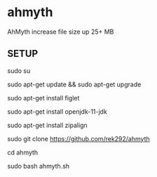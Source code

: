 # ahmyth
AhMyth increase file size up 25+ MB

SETUP
--------------

sudo su

sudo apt-get update && sudo apt-get upgrade

sudo apt-get install figlet

sudo apt-get install openjdk-11-jdk

sudo apt-get install zipalign

sudo git clone https://github.com/rek292/ahmyth

cd ahmyth

sudo bash ahmyth.sh

